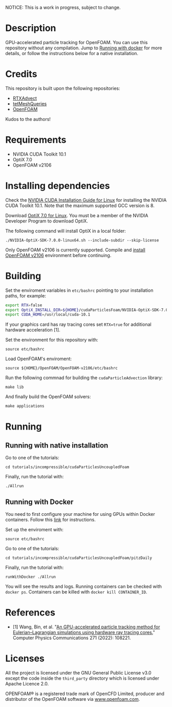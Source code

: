 NOTICE: This is a work in progress, subject to change.

# Description

GPU-accelerated particle tracking for OpenFOAM. You can use this repository without any compilation. Jump to [Running with docker](#running-with-docker) for more details, or follow the instructions below for a native installation.

# Credits

This repository is built upon the following repositories:

- [RTXAdvect](https://github.com/BinWang0213/RTXAdvect)
- [tetMeshQueries](https://github.com/owl-project/tetMeshQueries)
- [OpenFOAM](https://develop.openfoam.com/Development/openfoam)

Kudos to the authors!

# Requirements

- NVIDIA CUDA Toolkit 10.1
- OptiX 7.0
- OpenFOAM v2106

# Installing dependencies

Check the [NVIDIA CUDA Installation Guide for Linux](https://docs.nvidia.com/cuda/cuda-installation-guide-linux/index.html) for installing the NVIDIA CUDA Toolkit 10.1. Note that the maximum supported GCC version is 8.

Download [OptiX 7.0 for Linux](https://developer.nvidia.com/designworks/optix/downloads/7.0.0/linux64). You must be a member of the NVIDIA Developer Program to download OptiX.

The following command will install OptiX in a local folder:

```console
./NVIDIA-OptiX-SDK-7.0.0-linux64.sh --include-subdir --skip-license
```

Only OpenFOAM v2106 is currently supported. Compile and [install OpenFOAM v2106](https://develop.openfoam.com/Development/openfoam/-/blob/OpenFOAM-v2106.211215/doc/Build.md) environment before continuing.

# Building

Set the enviroment variables in `etc/bashrc` pointing to your installation paths, for example:

```bash
export RTX=false
export OptiX_INSTALL_DIR=${HOME}/cudaParticlesFoam/NVIDIA-OptiX-SDK-7.0.0-linux64
export CUDA_HOME=/usr/local/cuda-10.1
```

If your graphics card has ray tracing cores set `RTX=true` for additional hardware acceleration [1].


Set the environment for this repository with:

```console
source etc/bashrc
```

Load OpenFOAM's enviroment:

```console
source ${HOME}/OpenFOAM/OpenFOAM-v2106/etc/bashrc
```

Run the following commnad for building the `cudaParticleAdvection` library:

```console
make lib
```

And finally build the OpenFOAM solvers:

```console
make applications
```

# Running

## Running with native installation

Go to one of the tutorials:

```console
cd tutorials/incompressible/cudaParticlesUncoupledFoam
```

Finally, run the tutorial with:

```console
./Allrun
```

## Running with Docker

You need to first configure your machine for using GPUs within Docker containers. Follow this [link](https://docs.nvidia.com/ai-enterprise/deployment-guide/dg-docker.html) for instructions.

Set up the enviroment with:

```console
source etc/bashrc
```

Go to one of the tutorials:

```console
cd tutorials/incompressible/cudaParticlesUncoupledFoam/pitzDaily
```

Finally, run the tutorial with:

```console
runWithDocker ./Allrun
```

You will see the results and logs. Running containers can be checked with `docker ps`. Containers can be killed with `docker kill CONTAINER_ID`.

# References

- [1] Wang, Bin, et al. "[An GPU-accelerated particle tracking method for Eulerian–Lagrangian simulations using hardware ray tracing cores.](https://www.sciencedirect.com/science/article/abs/pii/S0010465521003337)" Computer Physics Communications 271 (2022): 108221. 


# Licenses

All the project is licensed under the GNU General Public License v3.0 except the code inside the `third_party` directory which is licensed under Apache Licence 2.0.

OPENFOAM® is a registered trade mark of OpenCFD Limited, producer and distributor of the OpenFOAM software via www.openfoam.com.

